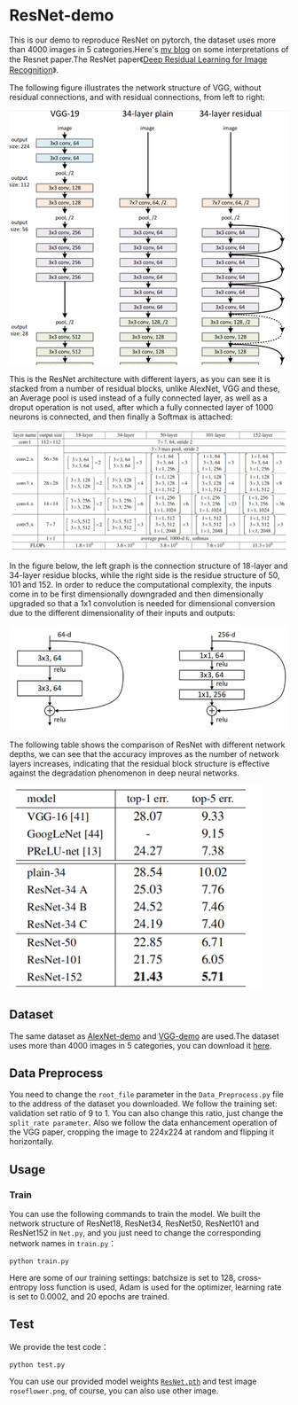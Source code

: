 # ResNet-demo
This is our demo to reproduce ResNet on pytorch, the dataset uses more than 4000 images in 5 categories.Here's [my blog](https://www.cnblogs.com/Hjxin02AIsharing-Wust/p/17541936.html) on some interpretations of the Resnet paper.The ResNet paper《[Deep Residual Learning for Image Recognition](https://arxiv.org/abs/1512.03385)》.

The following figure illustrates the network structure of VGG, without residual connections, and with residual connections, from left to right:


![image](https://github.com/Hjxin02AIsharing-Wust/ResNet-demo/blob/main/image_texture/ResNet3.png)


This is the ResNet architecture with different layers, as you can see it is stacked from a number of residual blocks, unlike AlexNet, VGG and these, an Average pool is used instead of a fully connected layer, as well as a droput operation is not used, after which a fully connected layer of 1000 neurons is connected, and then finally a Softmax is attached:


![image](https://github.com/Hjxin02AIsharing-Wust/ResNet-demo/blob/main/image_texture/ResNet4.png)


In the figure below, the left graph is the connection structure of 18-layer and 34-layer residue blocks, while the right side is the residue structure of 50, 101 and 152. In order to reduce the computational complexity, the inputs come in to be first dimensionally downgraded and then dimensionally upgraded so that a 1x1 convolution is needed for dimensional conversion due to the different dimensionality of their inputs and outputs:


![image](https://github.com/Hjxin02AIsharing-Wust/ResNet-demo/blob/main/image_texture/ResNet5.png)


The following table shows the comparison of ResNet with different network depths, we can see that the accuracy improves as the number of network layers increases, indicating that the residual block structure is effective against the degradation phenomenon in deep neural networks.


![image](https://github.com/Hjxin02AIsharing-Wust/ResNet-demo/blob/main/image_texture/ResNet7.png)


## Dataset

The same dataset as [AlexNet-demo](https://github.com/Hjxin02AIsharing-Wust/AlexNet-demo) and [VGG-demo](https://github.com/Hjxin02AIsharing-Wust/VGG-demo) are used.The dataset uses more than 4000 images in 5 categories, you can download it [here](https://drive.google.com/drive/folders/1z2d7UejBR55QY8dc2GOmSkyfi8C-vUBs).

## Data Preprocess
You need to change the `root_file` parameter in the  `Data_Preprocess.py` file to the address of the dataset you downloaded. We follow the training set: validation set ratio of 9 to 1. You can also change this ratio, just change the `split_rate parameter`. Also we follow the data enhancement operation of the VGG paper, cropping the image to 224x224 at random and flipping it horizontally.

## Usage

### Train
You can use the following commands to train the model. We built the network structure of ResNet18, ResNet34, ResNet50, ResNet101 and ResNet152 in `Net.py`, and you just need to change the corresponding network names in `train.py`：
```shell
python train.py 
```
Here are some of our training settings: batchsize is set to 128, cross-entropy loss function is used, Adam is used for the optimizer, learning rate is set to 0.0002, and 20 epochs are trained.

## Test

We provide the test code：
```shell
python test.py
```
You can use our provided model weights [`ResNet.pth`](https://drive.google.com/drive/folders/1byR1pjxu5oh29bfaDjeq6VbtJCqVe2i7) and test image `roseflower.png`, of course, you can also use other image.









